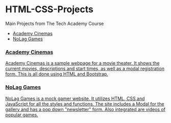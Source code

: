 # HTML-CSS-Projects
Main Projects from The Tech Academy Course

<ul>
  <li><a href="https://github.com/Kdooby/Favorite-Projects/tree/main/Academy%20Cinemas%20(Bootstrap-4)">Academy Cinemas</li>
  <li><a href="https://github.com/Kdooby/Favorite-Projects/tree/main/NoLag%20Games%20(HTML%20CSS%20JavaScript)">NoLag Games</li>
</ul>

<h3>Academy Cinemas</h3>
<p>Academy Cinemas is a sample webpage for a movie theater.  It shows the current movies, descriptions and start times, 
  as well as a modal registration form. This is all done using HTML and Bootstrap.

<h3>NoLag Games</h3>
<p>NoLag Games is a mock gamer website.  It utilizes HTML, CSS and JavaScript for all the styles and 
  functions.  The site includes a Modal for the gallery and has a pop down "newsletter" form.  Also integrated are videos
  of popular games. 
